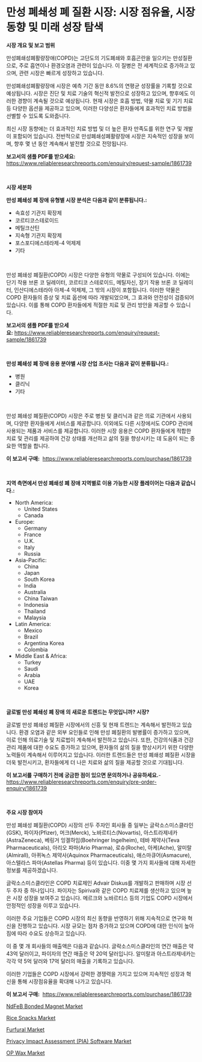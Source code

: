 <p><h1>만성 폐쇄성 폐 질환 시장: 시장 점유율, 시장 동향 및 미래 성장 탐색</h1></p><p><strong>시장 개요 및 보고 범위</strong></p>
<p><p>만성폐쇄성폐활량장애(COPD)는 고단도의 기도폐쇄와 호흡곤란을 일으키는 만성질환으로, 주로 흡연이나 환경오염과 관련이 있습니다. 이 질병은 전 세계적으로 증가하고 있으며, 관련 시장은 빠르게 성장하고 있습니다.</p><p>만성폐쇄성폐활량장애 시장은 예측 기간 동안 8.6%의 연평균 성장률을 기록할 것으로 예상됩니다. 시장은 진단 및 치료 기술의 혁신적 발전으로 성장하고 있으며, 향후에도 이러한 경향이 계속될 것으로 예상됩니다. 현재 시장은 호흡 방법, 약물 치료 및 기기 치료 등 다양한 옵션을 제공하고 있으며, 이러한 다양성은 환자들에게 효과적인 치료 방법을 선별할 수 있도록 도와줍니다.</p><p>최신 시장 동향에는 더 효과적인 치료 방법 및 더 높은 환자 만족도를 위한 연구 및 개발이 포함되어 있습니다. 전반적으로 만성폐쇄성폐활량장애 시장은 지속적인 성장을 보이며, 향후 몇 년 동안 계속해서 발전할 것으로 전망됩니다.</p></p>
<p><strong>보고서의 샘플 PDF를 받으세요:</strong> <a href="https://www.reliableresearchreports.com/enquiry/request-sample/1861739">https://www.reliableresearchreports.com/enquiry/request-sample/1861739</a></p>
<p>&nbsp;</p>
<p><strong>시장 세분화</strong></p>
<p><strong>만성 폐쇄성 폐 장애 유형별 시장 분석은 다음과 같이 분류됩니다.:</strong></p>
<p><ul><li>속효성 기관지 확장제</li><li>코르티코스테로이드</li><li>메틸크산틴</li><li>지속형 기관지 확장제</li><li>포스포디에스테라제-4 억제제</li><li>기타</li></ul></p>
<p>&nbsp;</p>
<p><p>만성 폐쇄성 폐질환(COPD) 시장은 다양한 유형의 약물로 구성되어 있습니다. 이에는 단기 작용 브론 코 딜레이터, 코르티코 스테로이드, 메틸자신, 장기 작용 브론 코 딜레이터, 인산디에스테라아 아제-4 억제제, 그 밖의 시장이 포함됩니다. 이러한 약물은 COPD 환자들의 증상 및 치료 옵션에 따라 개발되었으며, 그 효과와 안전성이 검증되어 있습니다. 이를 통해 COPD 환자들에게 적절한 치료 및 관리 방안을 제공할 수 있습니다.</p></p>
<p><strong>보고서의 샘플 PDF를 받으세요:</strong>&nbsp;<a href="https://www.reliableresearchreports.com/enquiry/request-sample/1861739">https://www.reliableresearchreports.com/enquiry/request-sample/1861739</a></p>
<p>&nbsp;</p>
<p><strong> 만성 폐쇄성 폐 장애 응용 분야별 시장 산업 조사는 다음과 같이 분류됩니다.:</strong></p>
<p><ul><li>병원</li><li>클리닉</li><li>기타</li></ul></p>
<p>&nbsp;</p>
<p><p>만성 폐쇄성 폐질환(COPD) 시장은 주로 병원 및 클리닉과 같은 의료 기관에서 사용되며, 다양한 환자들에게 서비스를 제공합니다. 이외에도 다른 시장에서도 COPD 관리에 사용되는 제품과 서비스를 제공합니다. 이러한 시장 응용은 COPD 환자들에게 적합한 치료 및 관리를 제공하여 건강 상태를 개선하고 삶의 질을 향상시키는 데 도움이 되는 중요한 역할을 합니다.</p></p>
<p><strong>이 보고서 구매:</strong>&nbsp; <a href="https://www.reliableresearchreports.com/purchase/1861739">https://www.reliableresearchreports.com/purchase/1861739</a></p>
<p>&nbsp;</p>
<p><strong>지역 측면에서 만성 폐쇄성 폐 장애 지역별로 이용 가능한 시장 플레이어는 다음과 같습니다.:</strong></p>
<p><ul>
    <li>
        North America:
        <ul>
            <li>United States</li>
            <li>Canada</li>
        </ul>
    </li>
    <li>
        Europe:
        <ul>
            <li>Germany</li>
            <li>France</li>
            <li>U.K.</li>
            <li>Italy</li>
            <li>Russia</li>
        </ul>
    </li>
    <li>
        Asia-Pacific:
        <ul>
            <li>China</li>
            <li>Japan</li>
            <li>South Korea</li>
            <li>India</li>
            <li>Australia</li>
            <li>China Taiwan</li>
            <li>Indonesia</li>
            <li>Thailand</li>
            <li>Malaysia</li>
        </ul>
    </li>
    <li>
        Latin America:
        <ul>
            <li>Mexico</li>
            <li>Brazil</li>
            <li>Argentina Korea</li>
            <li>Colombia</li>
        </ul>
    </li>
    <li>
        Middle East & Africa:
        <ul>
            <li>Turkey</li>
            <li>Saudi</li>
            <li>Arabia</li>
            <li>UAE</li>
            <li>Korea</li>
        </ul>
    </li>
    </ul></p>
<p>&nbsp;</p>
<p><strong>글로벌 만성 폐쇄성 폐 장애 의 새로운 트렌드는 무엇입니까? 시장?</strong></p>
<p><p>글로벌 만성 폐쇄성 폐질환 시장에서의 신흥 및 현재 트렌드는 계속해서 발전하고 있습니다. 환경 오염과 같은 외부 요인들로 인해 만성 폐질환의 발병률이 증가하고 있으며, 이로 인해 의료기술 및 치료법이 계속해서 발전하고 있습니다. 또한, 건강의식품과 건강관리 제품에 대한 수요도 증가하고 있으며, 환자들의 삶의 질을 향상시키기 위한 다양한 노력들이 계속해서 이루어지고 있습니다. 이러한 트렌드들은 만성 폐쇄성 폐질환 시장을 더욱 발전시키고, 환자들에게 더 나은 치료와 삶의 질을 제공할 것으로 기대됩니다.</p></p>
<p><strong>이 보고서를 구매하기 전에 궁금한 점이 있으면 문의하거나 공유하세요.</strong>- <a href="https://www.reliableresearchreports.com/enquiry/pre-order-enquiry/1861739">https://www.reliableresearchreports.com/enquiry/pre-order-enquiry/1861739</a></p>
<p>&nbsp;</p>
<p><strong>주요 시장 참여자</strong></p>
<p><p>만성 폐쇄성 폐질환(COPD) 시장의 선두 주자인 회사들 중 일부는 글락소스미스클라인(GSK), 파이자(Pfizer), 머크(Merck), 노바르티스(Novartis), 아스트라제네카(AstraZeneca), 베링거 잉겔하임(Boehringer Ingelheim), 테바 제약사(Teva Pharmaceuticals), 아리오 파마(Ario Pharma), 로슈(Roche), 아케(Ache), 알미랄(Almirall), 아퀴녹스 제약사(Aquinox Pharmaceuticals), 애스마큐어(Asmacure), 아스텔라스 파마(Astellas Pharma) 등이 있습니다. 이중 몇 가지 회사들에 대해 자세한 정보를 제공하겠습니다.</p><p>글락소스미스클라인은 COPD 치료제인 Advair Diskus를 개발하고 판매하며 시장 선두 주자 중 하나입니다. 파이자는 Spiriva와 같은 COPD 치료제를 생산하고 있으며 높은 시장 성장을 보여주고 있습니다. 메르크와 노바르티스 등의 기업도 COPD 시장에서 안정적인 성장을 이루고 있습니다.</p><p>이러한 주요 기업들은 COPD 시장의 최신 동향을 반영하기 위해 지속적으로 연구와 혁신을 진행하고 있습니다. 시장 규모는 점차 증가하고 있으며 COPD에 대한 인식이 높아짐에 따라 수요도 상승하고 있습니다.</p><p>이 중 몇 개 회사들의 매출액은 다음과 같습니다. 글락소스미스클라인의 연간 매출은 약 43억 달러이고, 파이자의 연간 매출은 약 20억 달러입니다. 알미랄과 아스트라제네카는 각각 약 5억 달러와 17억 달러의 매출을 기록하고 있습니다.</p><p>이러한 기업들은 COPD 시장에서 강력한 경쟁력을 가지고 있으며 지속적인 성장과 혁신을 통해 시장점유율을 확대해 나가고 있습니다.</p></p>
<p><strong>이 보고서 구매:</strong>&nbsp;&nbsp;<a href="https://www.reliableresearchreports.com/purchase/1861739">https://www.reliableresearchreports.com/purchase/1861739</a></p>
<p><p><a href="https://github.com/FassouRP/Market-Research-Report-List-3/blob/main/ndfeb-bonded-magnet-market.md">NdFeB Bonded Magnet Market</a></p><p><a href="https://view.publitas.com/reportprime-1/rice-snacks-market-size-evaluating-its-market-trends-growth-and-projections-2024-2031/">Rice Snacks Market</a></p><p><a href="https://view.publitas.com/reportprime-1/furfural-market-size-global-industry-overview-market-segmentation-and-forecast-2024-to-2031/">Furfural Market</a></p><p><a href="https://angry-finch-aaf.notion.site/Privacy-Impact-Assessment-PIA-Software-Market-Size-Growth-Outlook-from-2024-to-2031-projecting-a-ae3873c5e25847aca64d3905c04b524c">Privacy Impact Assessment (PIA) Software Market</a></p><p><a href="https://issuu.com/reportprime-2/docs/op-wax-market-size-2030.pptx">OP Wax Market</a></p></p>
